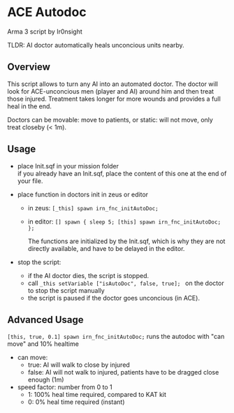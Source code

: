 # ACE Autodoc

Arma 3 script by Ir0nsight

TLDR: AI doctor automatically heals unconcious units nearby.

## Overview

This script allows to turn any AI into an automated doctor.
The doctor will look for ACE-unconcious men (player and AI) around him and then treat those injured.
Treatment takes longer for more wounds and provides a full heal in the end.

Doctors can be movable: move to patients, or static: will not move, only treat closeby (< 1m).

## Usage

- place Init.sqf in your mission folder  
   if you already have an Init.sqf, place the content of this one at the end of your file.
- place function in doctors init in zeus or editor

  - in zeus:
    `[_this] spawn irn_fnc_initAutoDoc;`

  - in editor:
    `[] spawn { sleep 5; [this] spawn irn_fnc_initAutoDoc; };`

    The functions are initialized by the Init.sqf, which is why they are not directly available,
    and have to be delayed in the editor.

- stop the script:
  - if the AI doctor dies, the script is stopped.
  - call `_this setVariable ["isAutoDoc", false, true]; ` on the doctor to stop the script manually
  - the script is paused if the doctor goes unconcious (in ACE).

## Advanced Usage

`[this, true, 0.1] spawn irn_fnc_initAutoDoc;`
runs the autodoc with "can move" and 10% healtime

- can move:
  - true: AI will walk to close by injured
  - false: AI will not walk to injured, patients have to be dragged close enough (1m)
- speed factor: number from 0 to 1
  - 1: 100% heal time required, compared to KAT kit
  - 0: 0% heal time required (instant)
